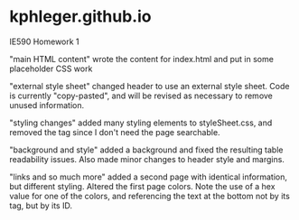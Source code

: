 # kphleger.github.io
IE590 Homework 1

"main HTML content"
	wrote the content for index.html and put in some placeholder CSS work
	
"external style sheet"
	changed header to use an external style sheet. Code is currently "copy-pasted", and will be revised as necessary to remove unused information.
	
"styling changes"
	added many styling elements to styleSheet.css, and removed the <meta> tag since I don't need the page searchable.
	
"background and style"
	added a background and fixed the resulting table readability issues. Also made minor changes to header style and margins.
	
"links and so much more"
	added a second page with identical information, but different styling. Altered the first page colors.
	Note the use of a hex value for one of the colors, and referencing the text at the bottom not by its tag, but by its ID.